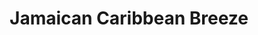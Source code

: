 ---
title: "Jamaican Caribbean Breeze"
url: /tacoma/jamaican-caribbean-breeze/
shop: convenience
---